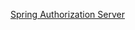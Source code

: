 [Spring Authorization Server ](https://github.com/spring-projects-experimental/spring-authorization-server)
